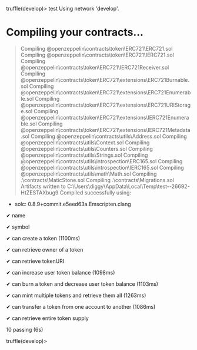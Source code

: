 truffle(develop)> test
Using network 'develop'.


Compiling your contracts...
===========================
> Compiling @openzeppelin\contracts\token\ERC721\ERC721.sol
> Compiling @openzeppelin\contracts\token\ERC721\IERC721.sol
> Compiling @openzeppelin\contracts\token\ERC721\IERC721Receiver.sol
> Compiling @openzeppelin\contracts\token\ERC721\extensions\ERC721Burnable.sol
> Compiling @openzeppelin\contracts\token\ERC721\extensions\ERC721Enumerable.sol
> Compiling @openzeppelin\contracts\token\ERC721\extensions\ERC721URIStorage.sol
> Compiling @openzeppelin\contracts\token\ERC721\extensions\IERC721Enumerable.sol
> Compiling @openzeppelin\contracts\token\ERC721\extensions\IERC721Metadata.sol
> Compiling @openzeppelin\contracts\utils\Address.sol
> Compiling @openzeppelin\contracts\utils\Context.sol
> Compiling @openzeppelin\contracts\utils\Counters.sol
> Compiling @openzeppelin\contracts\utils\Strings.sol
> Compiling @openzeppelin\contracts\utils\introspection\ERC165.sol
> Compiling @openzeppelin\contracts\utils\introspection\IERC165.sol
> Compiling @openzeppelin\contracts\utils\math\Math.sol
> Compiling .\contracts\MaticStone.sol
> Compiling .\contracts\Migrations.sol
> Artifacts written to C:\Users\diggy\AppData\Local\Temp\test--26692-HtZESTAXbug9
> Compiled successfully using:
   - solc: 0.8.9+commit.e5eed63a.Emscripten.clang


  ✔ name
  
  ✔ symbol
  
  ✔ can create a token (1100ms)
  
  ✔ can retrieve owner of a token
  
  ✔ can retrieve tokenURI
  
  ✔ can increase user token balance (1098ms)
  
  ✔ can burn a token and decrease user token balance (1103ms)
  
  ✔ can mint multiple tokens and retrieve them all (1263ms)
  
  ✔ can transfer a token from one account to another (1086ms)
  
  ✔ can retrieve entire token supply

  10 passing (6s)

truffle(develop)>
